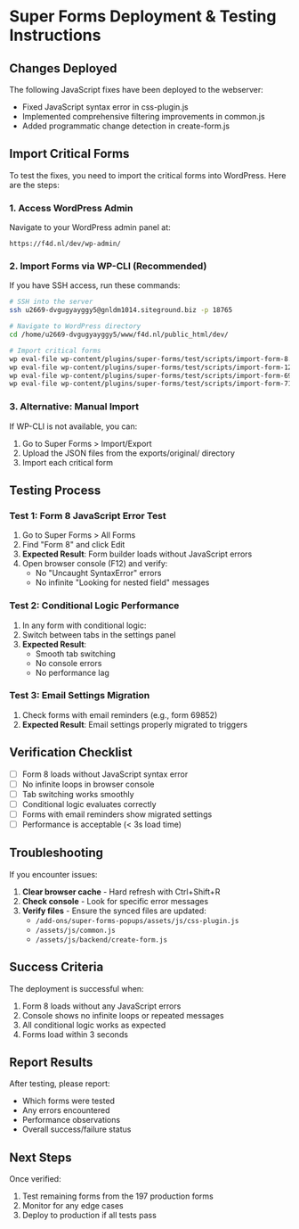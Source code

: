 # Super Forms Deployment & Testing Instructions

## Changes Deployed
The following JavaScript fixes have been deployed to the webserver:
- Fixed JavaScript syntax error in css-plugin.js
- Implemented comprehensive filtering improvements in common.js
- Added programmatic change detection in create-form.js

## Import Critical Forms

To test the fixes, you need to import the critical forms into WordPress. Here are the steps:

### 1. Access WordPress Admin
Navigate to your WordPress admin panel at:
```
https://f4d.nl/dev/wp-admin/
```

### 2. Import Forms via WP-CLI (Recommended)
If you have SSH access, run these commands:

```bash
# SSH into the server
ssh u2669-dvgugyayggy5@gnldm1014.siteground.biz -p 18765

# Navigate to WordPress directory
cd /home/u2669-dvgugyayggy5/www/f4d.nl/public_html/dev/

# Import critical forms
wp eval-file wp-content/plugins/super-forms/test/scripts/import-form-8.php
wp eval-file wp-content/plugins/super-forms/test/scripts/import-form-125.php
wp eval-file wp-content/plugins/super-forms/test/scripts/import-form-69852.php
wp eval-file wp-content/plugins/super-forms/test/scripts/import-form-71952.php
```

### 3. Alternative: Manual Import
If WP-CLI is not available, you can:
1. Go to Super Forms > Import/Export
2. Upload the JSON files from the exports/original/ directory
3. Import each critical form

## Testing Process

### Test 1: Form 8 JavaScript Error Test
1. Go to Super Forms > All Forms
2. Find "Form 8" and click Edit
3. **Expected Result**: Form builder loads without JavaScript errors
4. Open browser console (F12) and verify:
   - No "Uncaught SyntaxError" errors
   - No infinite "Looking for nested field" messages

### Test 2: Conditional Logic Performance
1. In any form with conditional logic:
2. Switch between tabs in the settings panel
3. **Expected Result**: 
   - Smooth tab switching
   - No console errors
   - No performance lag

### Test 3: Email Settings Migration
1. Check forms with email reminders (e.g., form 69852)
2. **Expected Result**: Email settings properly migrated to triggers

## Verification Checklist

- [ ] Form 8 loads without JavaScript syntax error
- [ ] No infinite loops in browser console
- [ ] Tab switching works smoothly
- [ ] Conditional logic evaluates correctly
- [ ] Forms with email reminders show migrated settings
- [ ] Performance is acceptable (< 3s load time)

## Troubleshooting

If you encounter issues:

1. **Clear browser cache** - Hard refresh with Ctrl+Shift+R
2. **Check console** - Look for specific error messages
3. **Verify files** - Ensure the synced files are updated:
   - `/add-ons/super-forms-popups/assets/js/css-plugin.js`
   - `/assets/js/common.js`
   - `/assets/js/backend/create-form.js`

## Success Criteria

The deployment is successful when:
1. Form 8 loads without any JavaScript errors
2. Console shows no infinite loops or repeated messages
3. All conditional logic works as expected
4. Forms load within 3 seconds

## Report Results

After testing, please report:
- Which forms were tested
- Any errors encountered
- Performance observations
- Overall success/failure status

## Next Steps

Once verified:
1. Test remaining forms from the 197 production forms
2. Monitor for any edge cases
3. Deploy to production if all tests pass